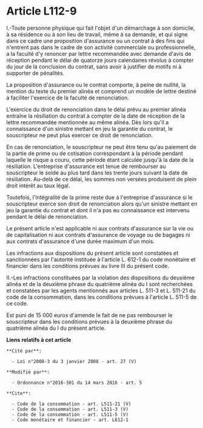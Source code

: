 # Article L112-9

I.-Toute personne physique qui fait l'objet d'un démarchage à son domicile, à sa résidence ou à son lieu de travail, même à
sa demande, et qui signe dans ce cadre une proposition d'assurance ou un contrat à des fins qui n'entrent pas dans le cadre
de son activité commerciale ou professionnelle, a la faculté d'y renoncer par lettre recommandée avec demande d'avis de
réception pendant le délai de quatorze jours calendaires révolus à compter du jour de la conclusion du contrat, sans avoir à
justifier de motifs ni à supporter de pénalités. 

La proposition d'assurance ou le contrat comporte, à peine de nullité, la mention du texte du premier alinéa et comprend un
modèle de lettre destiné à faciliter l'exercice de la faculté de renonciation. 

L'exercice du droit de renonciation dans le délai prévu au premier alinéa entraîne la résiliation du contrat à compter de la
date de réception de la lettre recommandée mentionnée au même alinéa. Dès lors qu'il a connaissance d'un sinistre mettant en
jeu la garantie du contrat, le souscripteur ne peut plus exercer ce droit de renonciation. 

En cas de renonciation, le souscripteur ne peut être tenu qu'au paiement de la partie de prime ou de cotisation correspondant
à la période pendant laquelle le risque a couru, cette période étant calculée jusqu'à la date de la résiliation. L'entreprise
d'assurance est tenue de rembourser au souscripteur le solde au plus tard dans les trente jours suivant la date de
résiliation. Au-delà de ce délai, les sommes non versées produisent de plein droit intérêt au taux légal. 

Toutefois, l'intégralité de la prime reste due à l'entreprise d'assurance si le souscripteur exerce son droit de renonciation
alors qu'un sinistre mettant en jeu la garantie du contrat et dont il n'a pas eu connaissance est intervenu pendant le délai
de renonciation. 

Le présent article n'est applicable ni aux contrats d'assurance sur la vie ou de capitalisation ni aux contrats d'assurance
de voyage ou de bagages ni aux contrats d'assurance d'une durée maximum d'un mois. 

Les infractions aux dispositions du présent article sont constatées et sanctionnées par l'autorité instituée à l'article L.
612-1 du code monétaire et financier dans les conditions prévues au livre III du présent code. 

II.-Les infractions constituées par la violation des dispositions du deuxième alinéa et de la deuxième phrase du quatrième
alinéa du I sont recherchées et constatées par les agents mentionnés aux articles L. 511-3 et L. 511-21 du code de la
consommation, dans les conditions prévues à l'article L. 511-5 de ce code. 

Est puni de 15 000 euros d'amende le fait de ne pas rembourser le souscripteur dans les conditions prévues à la deuxième
phrase du quatrième alinéa du I du présent article.

**Liens relatifs à cet article**

	**Cité par**:

	  - Loi n°2008-3 du 3 janvier 2008 - art. 27 (V)

	**Modifié par**:

	  - Ordonnance n°2016-301 du 14 mars 2016 - art. 5

	**Cite**:

	  - Code de la consommation - art. L511-21 (V)
	  - Code de la consommation - art. L511-3 (V)
	  - Code de la consommation - art. L511-5 (V)
	  - Code monétaire et financier - art. L612-1
